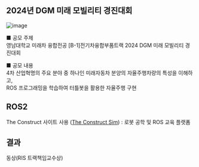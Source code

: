 ## 2024년 DGM 미래 모빌리티 경진대회 
![image](https://github.com/khw274/DGM-FM-2024/assets/125671828/69fedcdf-da93-41ab-879f-fb309e0c88ba)
 
■ 공모 주제  
영남대학교 미래차 융합전공 [B-1]전기차융합부품트랙 2024 DGM 미래 모빌리티 경진대회

■ 공모 내용  
4차 산업혁명의 주요 분야 중 하나인 미래자동차 분양의 자율주행차량의 특성을 이해하고,    
ROS 프로그래밍을 학습하여 터틀봇을 활용한 자율주행 구현

## ROS2
The Construct 사이트 사용 ([The Construct Sim](https://www.theconstructsim.com/)) : 로봇 공학 및 ROS 교육 플랫폼 

## 결과
동상(RIS 트랙책임교수상)

